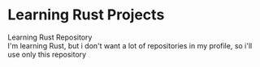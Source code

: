 # Learning Rust Projects
Learning Rust Repository  
I'm learning Rust, but i don't want a lot of repositories in my profile,
so i'll use only this repository
